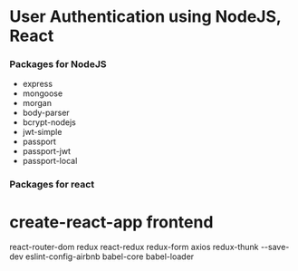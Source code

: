 # User Authentication using  NodeJS, React


### Packages for NodeJS
* express
* mongoose
* morgan
* body-parser
* bcrypt-nodejs
* jwt-simple
* passport
* passport-jwt
* passport-local

### Packages for react

# create-react-app frontend
react-router-dom
redux
react-redux
redux-form
axios
redux-thunk
--save-dev eslint-config-airbnb babel-core babel-loader
